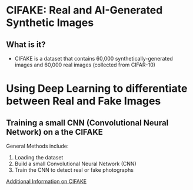 # CIFAKE: Real and AI-Generated Synthetic Images
## What is it?
- CIFAKE is a dataset that contains 60,000 synthetically-generated images and 60,000 real images (collected from CIFAR-10)

# Using Deep Learning to differentiate between Real and Fake Images
## Training a small CNN (Convolutional Neural Network) on a the CIFAKE
General Methods include:
1. Loading the dataset
2. Build a small Convolutional Neural Network (CNN)
3. Train the CNN to detect real or fake photographs





[Additional Information on CIFAKE](https://www.kaggle.com/datasets/birdy654/cifake-real-and-ai-generated-synthetic-images)
